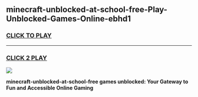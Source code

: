 
## minecraft-unblocked-at-school-free-Play-Unblocked-Games-Online-ebhd1
<h3>
<a href="https://premium76.site?title=minecraft-unblocked-at-school-free&ref=25A">CLICK TO PLAY</a></h3>
<hr>

<h3>
<a href="https://premium76.site?title=minecraft-unblocked-at-school-free&ref=25A">CLICK 2 PLAY</a>
  
</h3>

<a href="https://premium76.site?title=minecraft-unblocked-at-school-free&ref=25A"><img src="https://clearcache.store/games.png"></a>


**minecraft-unblocked-at-school-free games unblocked: Your Gateway to Fun and Accessible Online Gaming**
